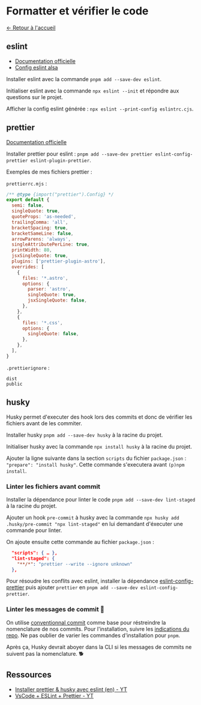 # Formatter et vérifier le code

[← Retour à l'accueil](/README.md)

## eslint

- [Documentation officielle](https://eslint.org/docs/latest/use/getting-started)
- [Config eslint alsa](https://github.com/alsacreations/eslint)

Installer eslint avec la commande `pnpm add --save-dev eslint`.

Initialiser eslint avec la commande `npx eslint --init` et répondre aux questions sur le projet.

Afficher la config eslint générée : `npx eslint --print-config eslintrc.cjs`.

## prettier

[Documentation officielle](https://prettier.io/docs/en/)

Installer prettier pour eslint : `pnpm add --save-dev prettier eslint-config-prettier eslint-plugin-prettier`.

Exemples de mes fichiers prettier :

`prettierrc.mjs` :

```js
/** @type {import("prettier").Config} */
export default {
  semi: false,
  singleQuote: true,
  quoteProps: 'as-needed',
  trailingComma: 'all',
  bracketSpacing: true,
  bracketSameLine: false,
  arrowParens: 'always',
  singleAttributePerLine: true,
  printWidth: 80,
  jsxSingleQuote: true,
  plugins: ['prettier-plugin-astro'],
  overrides: [
    {
      files: '*.astro',
      options: {
        parser: 'astro',
        singleQuote: true,
        jsxSingleQuote: false,
      },
    },
    {
      files: '*.css',
      options: {
        singleQuote: false,
      },
    },
  ],
}
```

`.prettierignore` :

```config
dist
public
```

## husky

Husky permet d'executer des hook lors des commits et donc de vérifier les fichiers avant de les commiter.

Installer husky `pnpm add --save-dev husky` à la racine du projet.

Initialiser husky avec la commande `npx install husky` à la racine du projet.

Ajouter la ligne suivante dans la section `scripts` du fichier `package.json` : `"prepare": "install husky"`. Cette commande s'executera avant `(p)npm install`.

### Linter les fichiers avant commit

Installer la dépendance pour linter le code `pnpm add --save-dev lint-staged` à la racine du projet.

Ajouter un hook `pre-commit` à husky avec la commande `npx husky add .husky/pre-commit "npx lint-staged"` en lui demandant d'éxecuter une commande pour linter.

On ajoute ensuite cette commande au fichier `package.json` :

```json
  "scripts": { … },
  "lint-staged": {
    "**/*": "prettier --write --ignore unknown"
  },
```

Pour résoudre les conflits avec eslint, installer la dépendance [eslint-config-prettier](https://github.com/prettier/eslint-config-prettier) puis ajouter `prettier` en `pnpm add --save-dev eslint-config-prettier`.

### Linter les messages de commit 🤯

On utilise [conventionnal commit](https://www.conventionalcommits.org/en/v1.0.0/) comme base pour réstreindre la nomenclature de nos commits. Pour l'installation, suivre les [indications du repo](https://github.com/conventional-changelog/commitlint/#what-is-commitlint). Ne pas oublier de varier les commandes d'installation pour `pnpm`.

Après ça, Husky devrait aboyer dans la CLI si les messages de commits ne suivent pas la nomenclature. 🐕

## Ressources

- [Installer prettier & husky avec eslint (en) - YT](https://www.youtube.com/watch?v=tmTajqVgkwI)
- [VsCode + ESLint + Prettier - YT](https://www.youtube.com/watch?v=XDlj3fWzho4)
